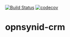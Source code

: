 [![Build Status](https://travis-ci.org/open-synergy/opnsynid-crm.svg?branch=8.0)](https://travis-ci.org/open-synergy/opnsynid-crm)
[![codecov](https://codecov.io/gh/open-synergy/opnsynid-crm/branch/8.0}/graph/badge.svg)](https://codecov.io/gh/open-synergy/8.0)

# opnsynid-crm
